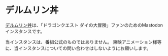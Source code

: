 # デルムリン丼

[デルムリン丼](https://mstdn.delmulin.com/)は、「ドラゴンクエスト ダイの大冒険」ファンのためのMastodonインスタンスです。

当インスタンスは、番組公式のものではありません。
東映アニメーション様等に、当インスタンスについての問い合わせはしないようにお願いします。
